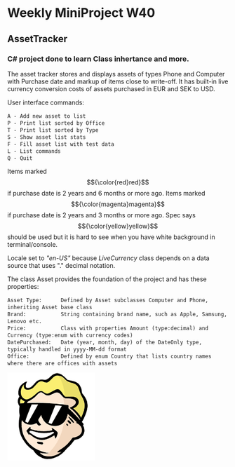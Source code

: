 # Weekly MiniProject W40
## AssetTracker
### C# project done to learn Class inhertance and more.

The asset tracker stores and displays assets of types Phone and Computer with Purchase date and markup of items close to write-off. It has built-in live currency conversion costs of assets purchased in EUR and SEK to USD.

User interface commands:
```
A - Add new asset to list
P - Print list sorted by Office
T - Print list sorted by Type
S - Show asset list stats
F - Fill asset list with test data
L - List commands
Q - Quit
```

Items marked $${\color{red}red}$$ if purchase date is 2 years and 6 months or more ago.
Items marked $${\color{magenta}magenta}$$ if purchase date is 2 years and 3 months or more ago.
Spec says $${\color{yellow}yellow}$$ should be used but it is hard to see when you have white background in terminal/console. 

Locale set to *"en-US"* because *LiveCurrency* class depends on a data source that uses "." decimal notation.

The class Asset provides the foundation of the project and has these properties:
```
Asset Type:      Defined by Asset subclasses Computer and Phone, inheriting Asset base class
Brand:           String containing brand name, such as Apple, Samsung, Lenovo etc.
Price:           Class with properties Amount (type:decimal) and Currency (type:enum with currency codes)
DatePurchased:   Date (year, month, day) of the DateOnly type, typically handled in yyyy-MM-dd format
Office:          Defined by enum Country that lists country names where there are offices with assets
```

![hello](images/vaultboy_sunglasses.png)
